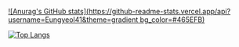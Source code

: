 [![Anurag's GitHub stats](https://github-readme-stats.vercel.app/api?username=Eungyeol41&theme=gradient bg_color=#465EFB)](https://github.com/anuraghazra/github-readme-stats)

[![Top Langs](https://github-readme-stats.vercel.app/api/top-langs/?username=Eungyeol41&theme=dark&layout=compact)](https://github.com/anuraghazra/github-readme-stats)
